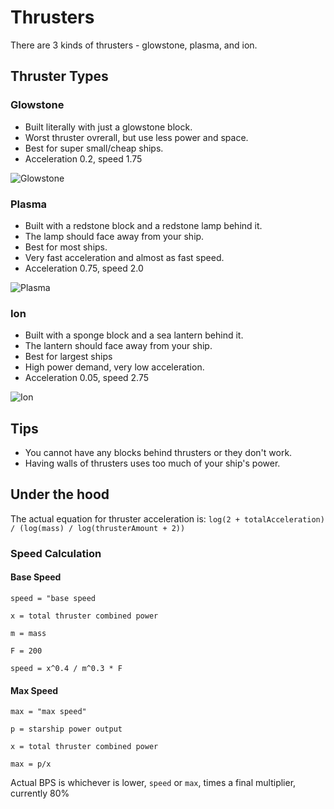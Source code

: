 
# Thrusters
There are 3 kinds of thrusters - glowstone, plasma, and ion.

## Thruster Types
### Glowstone
- Built literally with just a glowstone block.
- Worst thruster ovrerall, but use less power and space.
- Best for super small/cheap ships.
- Acceleration 0.2, speed 1.75

![Glowstone]

### Plasma
- Built with a redstone block and a redstone lamp behind it.
- The lamp should face away from your ship.
- Best for most ships.
- Very fast acceleration and almost as fast speed. 
- Acceleration 0.75, speed 2.0

![Plasma]

### Ion 
- Built with a sponge block and a sea lantern behind it.
- The lantern should face away from your ship.
- Best for largest ships
- High power demand, very low acceleration.
- Acceleration 0.05, speed 2.75

![Ion]

## Tips
- You cannot have any blocks behind thrusters or they don't work.
- Having walls of thrusters uses too much of your ship's power.

## Under the hood
The actual equation for thruster acceleration is:
`log(2 + totalAcceleration) / (log(mass) / log(thrusterAmount + 2))`

### Speed Calculation
#### Base Speed
`speed = "base speed`

`x = total thruster combined power`

`m = mass`

`F = 200`

`speed = x^0.4 / m^0.3 * F`

#### Max Speed
`max = "max speed"`

`p = starship power output`

`x = total thruster combined power`

`max = p/x`

Actual BPS is whichever is lower, `speed` or `max`, times a final multiplier, currently 80%

[Glowstone]: https://i.imgur.com/QtsjFnN.png
[Plasma]: https://i.imgur.com/da4g1Pr.png
[Ion]: https://i.imgur.com/zSYwLRE.png
